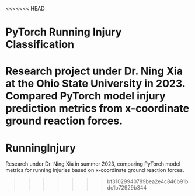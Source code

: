 <<<<<<< HEAD
# PyTorch Running Injury Classification
 Research project under Dr. Ning Xia at the Ohio State University in 2023. Compared PyTorch model injury prediction metrics from x-coordinate ground reaction forces. 
=======
# RunningInjury
Research under Dr. Ning Xia in summer 2023, comparing PyTorch model metrics for running injuries based on x-coordinate ground reaction forces. 
>>>>>>> bf31029940789bea2e4c846b91bdc1b72929b344
